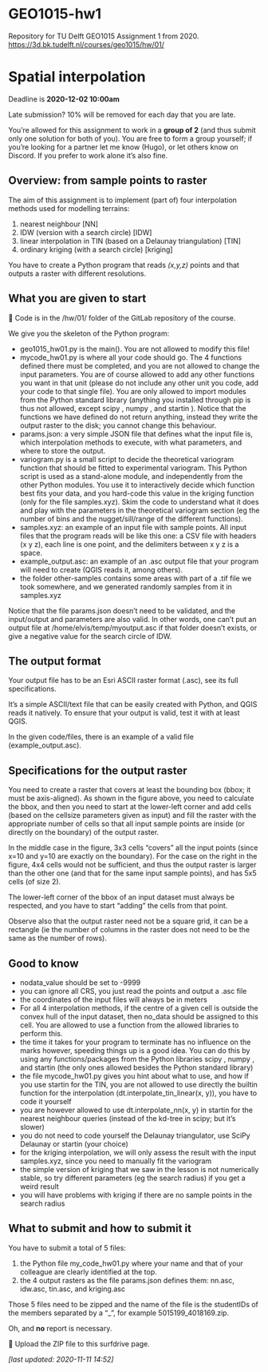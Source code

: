 # GEO1015-hw1
Repository for TU Delft GEO1015 Assignment 1 from 2020.
https://3d.bk.tudelft.nl/courses/geo1015/hw/01/

# Spatial interpolation

Deadline is **2020-12-02 10:00am**

Late submission? 10% will be removed for each day that you are late.

You’re allowed for this assignment to work in a **group of 2** (and thus submit only one solution for both of you). You are free to form a
group yourself; if you’re looking for a partner let me know (Hugo), or let others know on Discord. If you prefer to work alone it’s also
fine.

## Overview: from sample points to raster

The aim of this assignment is to implement (part of) four interpolation methods used for modelling terrains:

1. nearest neighbour [NN]
2. IDW (version with a search circle) [IDW]
3. linear interpolation in TIN (based on a Delaunay triangulation) [TIN]
4. ordinary kriging (with a search circle) [kriging]

You have to create a Python program that reads _(x,y,z)_ points and that outputs a raster with different resolutions.

## What you are given to start

 Code is in the /hw/01/ folder of the GitLab repository of the course.

We give you the skeleton of the Python program:



* geo1015_hw01.py is the main(). You are not allowed to modify this file!
* mycode_hw01.py is where all your code should go. The 4 functions defined there must be completed, and you are not allowed to
change the input parameters. You are of course allowed to add any other functions you want in that unit (please do not include
any other unit you code, add your code to that single file). You are only allowed to import modules from the Python standard
library (anything you installed through pip is thus not allowed, except scipy , numpy , and startin ). Notice that the functions we have
defined do not return anything, instead they write the output raster to the disk; you cannot change this behaviour.
* params.json: a very simple JSON file that defines what the input file is, which interpolation methods to execute, with what
parameters, and where to store the output.
* variogram.py is a small script to decide the theoretical variogram function that should be fitted to experimental variogram. This
Python script is used as a stand-alone module, and independently from the other Python modules. You use it to interactively
decide which function best fits your data, and you hard-code this value in the kriging function (only for the file samples.xyz). Skim
the code to understand what it does and play with the parameters in the theoretical variogram section (eg the number of bins and
the nugget/sill/range of the different functions).
* samples.xyz: an example of an input file with sample points. All input files that the program reads will be like this one: a CSV file
with headers (x y z), each line is one point, and the delimiters between x y z is a space.
* example_output.asc: an example of an .asc output file that your program will need to create (QGIS reads it, among others).
* the folder other-samples contains some areas with part of a .tif file we took somewhere, and we generated randomly samples from
it in samples.xyz

Notice that the file params.json doesn’t need to be validated, and the input/output and parameters are also valid. In other words, one
can’t put an output file at /home/elvis/temp/myoutput.asc if that folder doesn’t exists, or give a negative value for the search circle of
IDW.

## The output format

Your output file has to be an Esri ASCII raster format (.asc), see its full specifications.

It’s a simple ASCII/text file that can be easily created with Python, and QGIS reads it natively. To ensure that your output is valid, test it
with at least QGIS.

In the given code/files, there is an example of a valid file (example_output.asc).

## Specifications for the output raster

You need to create a raster that covers at least the bounding box (bbox; it must be axis-aligned). As shown in the figure above, you need
to calculate the bbox, and then you need to start at the lower-left corner and add cells (based on the cellsize parameters given as
input) and fill the raster with the appropriate number of cells so that all input sample points are inside (or directly on the boundary) of
the output raster.

In the middle case in the figure, 3x3 cells “covers” all the input points (since x=10 and y=10 are exactly on the boundary). For the case
on the right in the figure, 4x4 cells would not be sufficient, and thus the output raster is larger than the other one (and that for the same
input sample points), and has 5x5 cells (of size 2).

The lower-left corner of the bbox of an input dataset must always be respected, and you have to start “adding” the cells from that point.

Observe also that the output raster need not be a square grid, it can be a rectangle (ie the number of columns in the raster does not
need to be the same as the number of rows).

## Good to know


* nodata_value should be set to -9999
* you can ignore all CRS, you just read the points and output a .asc file
* the coordinates of the input files will always be in meters
* For all 4 interpolation methods, if the centre of a given cell is outside the convex hull of the input dataset, then no_data should be
assigned to this cell. You are allowed to use a function from the allowed libraries to perform this.
* the time it takes for your program to terminate has no influence on the marks
however, speeding things up is a good idea. You can do this by using any functions/packages from the Python libraries scipy ,
numpy , and startin (the only ones allowed besides the Python standard library)
* the file mycode_hw01.py gives you hint about what to use, and how
if you use startin for the TIN, you are not allowed to use directly the builtin function for the interpolation
(dt.interpolate_tin_linear(x, y)), you have to code it yourself
* you are however allowed to use dt.interpolate_nn(x, y) in startin for the nearest neighbour queries (instead of the kd-tree in
scipy; but it’s slower)
* you do not need to code yourself the Delaunay triangulator, use SciPy Delaunay or startin (your choice)
* for the kriging interpolation, we will only assess the result with the input samples.xyz, since you need to manually fit the variogram
* the simple version of kriging that we saw in the lesson is not numerically stable, so try different parameters (eg the search radius) if
you get a weird result
* you will have problems with kriging if there are no sample points in the search radius

## What to submit and how to submit it

You have to submit a total of 5 files:

1. the Python file my_code_hw01.py where your name and that of your colleague are clearly identified at the top.
2. the 4 output rasters as the file params.json defines them: nn.asc, idw.asc, tin.asc, and kriging.asc

Those 5 files need to be zipped and the name of the file is the studentIDs of the members separated by a “_”, for example
5015199_4018169.zip.

Oh, and **no** report is necessary.

 Upload the ZIP file to this surfdrive page.

_[last updated: 2020-11-11 14:52]_

